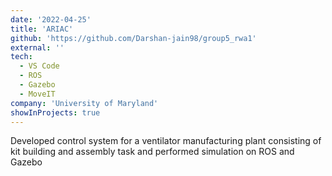 ```yaml
---
date: '2022-04-25'
title: 'ARIAC'
github: 'https://github.com/Darshan-jain98/group5_rwa1'
external: ''
tech:
  - VS Code
  - ROS
  - Gazebo
  - MoveIT
company: 'University of Maryland'
showInProjects: true
---
```


Developed control system for a ventilator manufacturing plant consisting of kit building and assembly task and performed simulation on ROS and Gazebo
<!-- Developed the logic for flipping a part, movement of the kitting and the gantry robots, detecting and replacing faulty parts.
Implemented hardware-in-the loop simulation and system integration testing using ROS. -->

